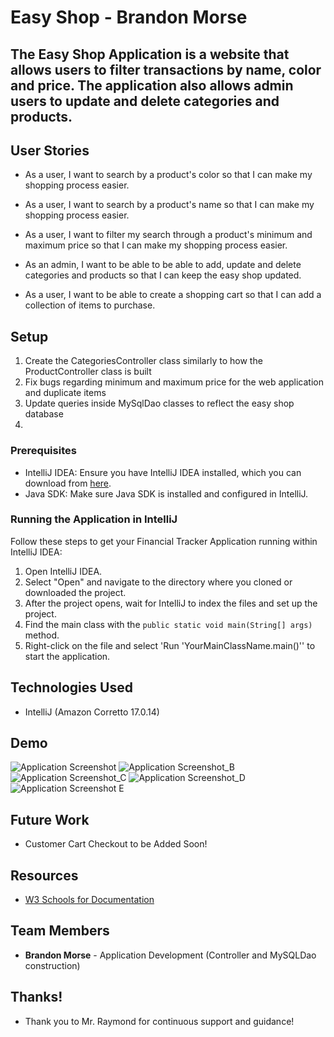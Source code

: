 # Easy Shop - Brandon Morse

## The Easy Shop Application is a website that allows users to filter transactions by name, color and price. The application also allows admin users to update and delete categories and products.
## User Stories

- As a user, I want to search by a product's color so that I can make my shopping process easier.

- As a user, I want to search by a product's name so that I can make my shopping process easier.

- As a user, I want to filter my search through a product's minimum and maximum price so that I can make my shopping process easier.

- As an admin, I want to be able to be able to add, update and delete categories and products so that I can keep the easy shop updated.

- As a user, I want to be able to create a shopping cart so that I can add a collection of items to purchase.

## Setup

1. Create the CategoriesController class similarly to how the ProductController class is built
2. Fix bugs regarding minimum and maximum price for the web application and duplicate items
3. Update queries inside MySqlDao classes to reflect the easy shop database
4. 
### Prerequisites

- IntelliJ IDEA: Ensure you have IntelliJ IDEA installed, which you can download from [here](https://www.jetbrains.com/idea/download/).
- Java SDK: Make sure Java SDK is installed and configured in IntelliJ.

### Running the Application in IntelliJ

Follow these steps to get your Financial Tracker Application running within IntelliJ IDEA:

1. Open IntelliJ IDEA.
2. Select "Open" and navigate to the directory where you cloned or downloaded the project.
3. After the project opens, wait for IntelliJ to index the files and set up the project.
4. Find the main class with the `public static void main(String[] args)` method.
5. Right-click on the file and select 'Run 'YourMainClassName.main()'' to start the application.

## Technologies Used

- IntelliJ (Amazon Corretto 17.0.14)

## Demo

![Application Screenshot](ApplicationScreenshotDateRanges.png)
![Application Screenshot_B](ApplicationScreenshot_B.png)
![Application Screenshot_C](ApplicationScreenshot_C.png)
![Application Screenshot_D](ApplicationScreenshot_D.png)
![Application Screenshot E](ApplicationScreenshot_E.png)

## Future Work

- Customer Cart Checkout to be Added Soon!

## Resources

- [W3 Schools for Documentation ](https://www.w3schools.com/java/ref_string_format.asp)

## Team Members

- **Brandon Morse** - Application Development (Controller and MySQLDao construction)

## Thanks!

- Thank you to Mr. Raymond for continuous support and guidance!
